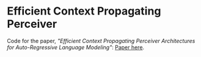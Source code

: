 # Efficient Context Propagating Perceiver

Code for the paper, *"Efficient Context Propagating Perceiver Architectures for Auto-Regressive Language Modeling"*: [Paper here](https://arxiv.org/abs/2412.06106).
